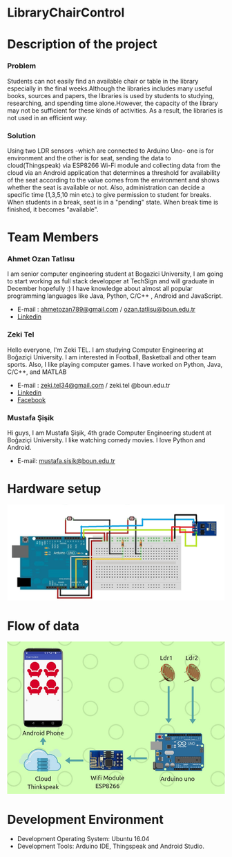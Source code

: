 # LibraryChairControl

# Description of the project

### Problem

Students can not easily find an available chair or table in the library especially in the final weeks.Although the libraries includes many useful books, sources and papers, the libraries is used by students to studying, researching, and spending time alone.However, the capacity of the library may not be sufficient for these kinds of activities.
As a result, the libraries is not used in an efficient way.

### Solution

Using two LDR sensors -which are connected to Arduino Uno- one is for environment and the other is for seat, sending the data to cloud(Thingspeak) via ESP8266 Wi-Fi module and collecting data from the cloud via an Android application that determines a threshold for availability of the seat according to the value comes from the environment and shows whether the seat is available or not. Also, administration can decide a specific time (1,3,5,10 min etc.) to give permission to student for breaks. When students in a break, seat is in a "pending" state. When break time is finished, it becomes "available".

# Team Members

### Ahmet Ozan Tatlısu
I am senior computer engineering student at Bogazici University, I am going to start working as full stack developper at TechSign and will graduate in December hopefully :) I have knowledge about almost all popular programming languages like Java, Python, C/C++ , Android and JavaScript.
* E-mail : ahmetozan789@gmail.com / ozan.tatlisu@boun.edu.tr
* [Linkedin](https://www.linkedin.com/in/ahmet-ozan-tatlısu-635773139/)  

### Zeki Tel

Hello everyone, I'm Zeki TEL. I am studying Computer Engineering at Boğaziçi University.
 I am interested in Football, Basketball and other team sports. Also, I like playing computer games.
 I have worked on Python, Java, C/C++, and MATLAB
* E-mail : zeki.tel34@gmail.com / zeki.tel @boun.edu.tr
* [Linkedin](https://www.linkedin.com/in/zeki-tel-bb4325b7/)
* [Facebook](https://www.facebook.com/sfsdfasf)


### Mustafa Şişik

Hi guys, I am Mustafa Şişik, 4th grade Computer Engineering student at Boğaziçi University. I like watching comedy movies. I love Python and Android.

* E-mail: mustafa.sisik@boun.edu.tr

# Hardware setup
<img src="https://github.com/bounIoT/LibraryChairControl/blob/master/Figures/HardwareSetup.jpg">

# Flow of data 

<img src="https://github.com/bounIoT/LibraryChairControl/blob/master/Figures/FlowOfData.jpg">


# Development Environment

* Development Operating System: Ubuntu 16.04
* Development Tools: Arduino IDE, Thingspeak and Android Studio.
